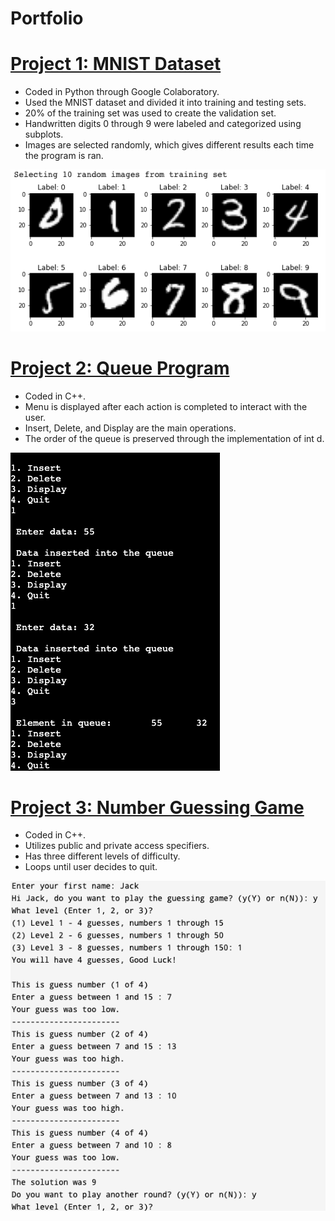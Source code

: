 # Portfolio

# [Project 1: MNIST Dataset](https://github.com/jackswank/portfolio/blob/main/MNIST_Dataset.ipynb) 
* Coded in Python through Google Colaboratory.
* Used the MNIST dataset and divided it into training and testing sets.
* 20% of the training set was used to create the validation set.
* Handwritten digits 0 through 9 were labeled and categorized using subplots.
* Images are selected randomly, which gives different results each time the program is ran.

![](https://github.com/jackswank/portfolio/blob/main/MNIST%20photo.png)


# [Project 2: Queue Program](https://github.com/jackswank/portfolio/blob/main/Queue.cpp) 
* Coded in C++.
* Menu is displayed after each action is completed to interact with the user.
* Insert, Delete, and Display are the main operations.
* The order of the queue is preserved through the implementation	of int d.

![](https://github.com/jackswank/portfolio/blob/main/Queue%20Photo.png)


# [Project 3: Number Guessing Game](https://github.com/jackswank/portfolio/blob/main/NumberGuessingGame.cpp) 
* Coded in C++.
* Utilizes public and private access specifiers.
* Has three different levels of difficulty. 
* Loops until user decides to quit. 

![](https://github.com/jackswank/portfolio/blob/main/Guessing%20Game%20Photo.png)
